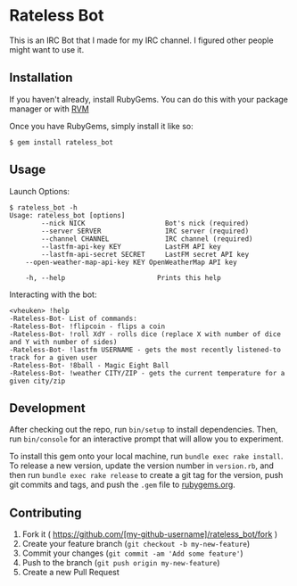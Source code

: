 # Rateless Bot

This is an IRC Bot that I made for my IRC channel. I figured other people might want to use it.

## Installation

If you haven't already, install RubyGems. You can do this with your package manager or with [RVM](https://rvm.io)

Once you have RubyGems, simply install it like so:

    $ gem install rateless_bot

## Usage
Launch Options:

    $ rateless_bot -h
    Usage: rateless_bot [options]
            --nick NICK                    Bot's nick (required)
            --server SERVER                IRC server (required)
            --channel CHANNEL              IRC channel (required)
            --lastfm-api-key KEY           LastFM API key
            --lastfm-api-secret SECRET     LastFM secret API key
	    --open-weather-map-api-key KEY OpenWeatherMap API key

        -h, --help                       Prints this help

Interacting with the bot:

    <vheuken> !help
    -Rateless-Bot- List of commands:
    -Rateless-Bot- !flipcoin - flips a coin
    -Rateless-Bot- !roll XdY - rolls dice (replace X with number of dice and Y with number of sides)
    -Rateless-Bot- !lastfm USERNAME - gets the most recently listened-to track for a given user
    -Rateless-Bot- !8ball - Magic Eight Ball
    -Rateless-Bot- !weather CITY/ZIP - gets the current temperature for a given city/zip 

## Development

After checking out the repo, run `bin/setup` to install dependencies. Then, run `bin/console` for an interactive prompt that will allow you to experiment.

To install this gem onto your local machine, run `bundle exec rake install`. To release a new version, update the version number in `version.rb`, and then run `bundle exec rake release` to create a git tag for the version, push git commits and tags, and push the `.gem` file to [rubygems.org](https://rubygems.org).

## Contributing

1. Fork it ( https://github.com/[my-github-username]/rateless_bot/fork )
2. Create your feature branch (`git checkout -b my-new-feature`)
3. Commit your changes (`git commit -am 'Add some feature'`)
4. Push to the branch (`git push origin my-new-feature`)
5. Create a new Pull Request
